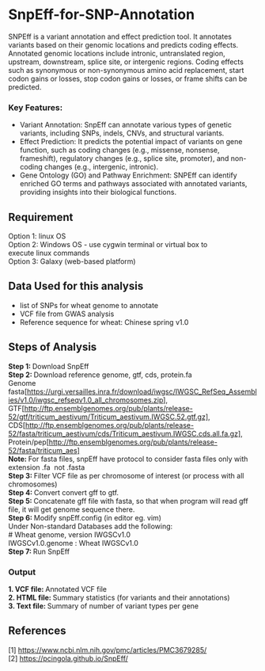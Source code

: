 # SnpEff-for-SNP-Annotation

SNPEff is a variant annotation and effect prediction tool. It annotates variants based on their genomic locations and predicts coding effects. Annotated genomic locations include intronic, untranslated region, upstream, downstream, splice site, or intergenic regions. Coding effects such as synonymous or non-synonymous amino acid replacement, start codon gains or losses, stop codon gains or losses, or frame shifts can be predicted.

### Key Features:
- Variant Annotation: SnpEff can annotate various types of genetic variants, including SNPs, indels, CNVs, and structural variants.
- Effect Prediction: It predicts the potential impact of variants on gene function, such as coding changes (e.g., missense, nonsense, frameshift), regulatory changes (e.g., splice site, promoter), and non-coding changes (e.g., intergenic, intronic).
- Gene Ontology (GO) and Pathway Enrichment: SNPEff can identify enriched GO terms and pathways associated with annotated variants, providing insights into their biological functions.

## Requirement
Option 1: linux OS <br/>
Option 2: Windows OS - use cygwin terminal or virtual box to execute linux commands <br/>
Option 3: Galaxy (web-based platform) <br/>

## Data Used for this analysis
- list of SNPs for wheat genome to annotate
- VCF file from GWAS analysis
- Reference sequence for wheat: Chinese spring v1.0

## Steps of Analysis
<b> Step 1: </b> Download SnpEff <br/>
<b> Step 2: </b> Download reference genome, gtf, cds, protein.fa <br/>
Genome fasta[https://urgi.versailles.inra.fr/download/iwgsc/IWGSC_RefSeq_Assemblies/v1.0/iwgsc_refseqv1.0_all_chromosomes.zip], 
GTF[http://ftp.ensemblgenomes.org/pub/plants/release-52/gtf/triticum_aestivum/Triticum_aestivum.IWGSC.52.gtf.gz], 
CDS[http://ftp.ensemblgenomes.org/pub/plants/release-52/fasta/triticum_aestivum/cds/Triticum_aestivum.IWGSC.cds.all.fa.gz], 
Protein/pep[http://ftp.ensemblgenomes.org/pub/plants/release-52/fasta/triticum_aes] <br/>
<b> Note: </b> For fasta files, snpEff have protocol to consider fasta files only with extension .fa  not .fasta <br/>
<b> Step 3: </b> Filter VCF file as per chromosome of interest (or process with all chromosomes) <br/>
<b> Step 4: </b> Convert convert gff to gtf. <br/>
<b> Step 5: </b> Concatenate gff file with fasta, so that when program will read gff file, it will get genome sequence there. <br/>
<b> Step 6: </b> Modify snpEff.config (in editor eg. vim) <br/>
</t>    Under Non-standard Databases add the following: <br/>
</t>    # Wheat genome, version IWGSCv1.0 <br/>
</t>    IWGSCv1.0.genome : Wheat IWGSCv1.0 <br/>
<b> Step 7: </b> Run SnpEff <br/>

### Output
<b> 1. VCF file: </b> Annotated VCF file <br/>
<b> 2. HTML file: </b> Summary statistics (for variants and their annotations) <br/>
<b> 3. Text file: </b> Summary of number of variant types per gene <br/>

## References
[1] https://www.ncbi.nlm.nih.gov/pmc/articles/PMC3679285/ <br/>
[2] https://pcingola.github.io/SnpEff/
